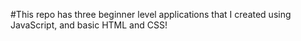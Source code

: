 #This repo has three beginner level applications that I created using JavaScript, and basic HTML and CSS!
